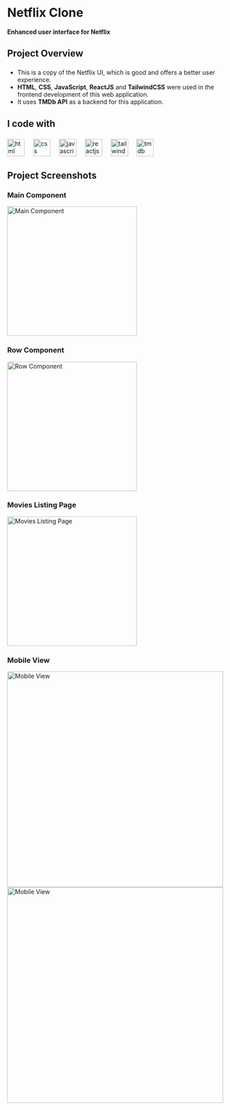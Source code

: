 <h1 align="left">Netflix Clone</h1>
<b align="left">Enhanced user interface for Netflix</b>

<h2 align="left">Project Overview</h2>

###

<p align="left">
  <ul>
    <li>This is a copy of the Netflix UI, which is good and offers a better user experience.</li>
    <li><b>HTML</b>, <b>CSS</b>, <b>JavaScript</b>, <b>ReactJS</b> and <b>TailwindCSS</b> were used in the frontend development of this web application.</li>
    <li>It uses <b>TMDb API</b> as a backend for this application.</li>
  </ul>
</p>

###

<h2 align="left">I code with</h2>

###

<div align="left">
  <img src="https://cdn.jsdelivr.net/gh/devicons/devicon/icons/html5/html5-original.svg" height="40" alt="html logo"  />
  <img width="12" />
  <img src="https://cdn.jsdelivr.net/gh/devicons/devicon/icons/css3/css3-original.svg" height="40" alt="css logo"  />
  <img width="12" />
  <img src="https://cdn.jsdelivr.net/gh/devicons/devicon/icons/javascript/javascript-original.svg" height="40" alt="javascript logo"  />
  <img width="12" />
  <img src="https://cdn.jsdelivr.net/gh/devicons/devicon/icons/react/react-original.svg" height="40" alt="reactjs logo"  />
  <img width="12" />
  <img src="https://upload.wikimedia.org/wikipedia/commons/d/d5/Tailwind_CSS_Logo.svg" height="40" alt="tailwindcss logo"  />
  <img width="12" />
  <img src="https://upload.wikimedia.org/wikipedia/commons/8/89/Tmdb.new.logo.svg" height="40" alt="tmdb logo"  />
</div>

###

<h2 align="left">Project Screenshots</h2>

###

<div align="left">
  <h3 align="left">Main Component</h3>
  <img src="https://github.com/HariBalaji96/Netflix-Clone/assets/110282557/99265c69-c766-477d-8e0d-fdb4eac99325" height="300" alt="Main Component"  />

  
  ###
  
  <h3 align="left">Row Component</h3>
  <img src="https://github.com/HariBalaji96/Netflix-Clone/assets/110282557/18fd8b67-fe93-454f-ab65-5ec70703dab1" height="300" alt="Row Component"  />

  ###
  
  <h3 align="left">Movies Listing Page</h3>
  <img src="https://github.com/HariBalaji96/Netflix-Clone/assets/110282557/ffa57b35-f322-4407-b722-f4e7d1051169" height="300" alt="Movies Listing Page">

  ###
  
  <h3 align="left">Mobile View</h3>
  <img src="https://github.com/HariBalaji96/Netflix-Clone/assets/110282557/91de64d8-790e-4c87-97bc-3fd19c6da17d" height="500" alt="Mobile View">
  <img src="https://github.com/HariBalaji96/Netflix-Clone/assets/110282557/312a4845-f09f-4375-bee0-ae74abd38bda" height="500" alt="Mobile View">


</div>
